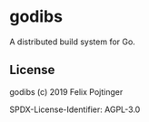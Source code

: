 # godibs

A distributed build system for Go.

## License

godibs (c) 2019 Felix Pojtinger

SPDX-License-Identifier: AGPL-3.0
